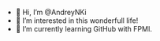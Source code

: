 - 👋 Hi, I’m @AndreyNKi
- 👀 I’m interested in this wonderfull life!
- 🌱 I’m currently learning GitHub with FPMI.

<!---
AndreyNKi/AndreyNKi is a ✨ special ✨ repository because its `README.md` (this file) appears on your GitHub profile.
You can click the Preview link to take a look at your changes.
--->
